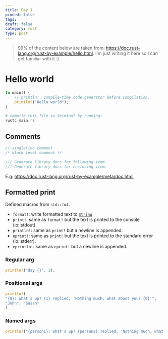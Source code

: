 ```yaml
---
title: Day 1
pinned: false
tags: 
draft: false
category: rust
type: post
---
```

> 99% of the content below are taken from: https://doc.rust-lang.org/rust-by-example/hello.html. I'm just writing it here so I can get familiar with it :).
# Hello world

```rust
fn main() {
	// println!, compile-time code generator before compilation.
	println!("Hello world");
}
```

```bash
# compile this file in terminal by running:
rustc main.rs
```

## Comments

```rust
// singleline comment
/* block level comment */

/// Generate library docs for following item.
//! Generate library docs for enclosing item.
```
E.g: https://doc.rust-lang.org/rust-by-example/meta/doc.html


## Formatted print

Defined macros from `std::fmt`.

- `format!`: write formatted text to [`String`](https://doc.rust-lang.org/rust-by-example/std/str.html)
- `print!`: same as `format!` but the text is printed to the console (io::stdout).
- `println!`: same as `print!` but a newline is appended.
- `eprint!`: same as `print!` but the text is printed to the standard error (io::stderr).
- `eprintln!`: same as `eprint!` but a newline is appended.

### Regular arg
```rust
println!("day {}", 1);
```

### Positional args
```rust
println!(
"{0}: what's up? {1} replied, 'Nothing much, what about you? {0}'", 
"John", "Susan"
)
```

### Named args
```rust
println!("{person1}: what's up? {person2} replied, 'Nothing much, what about you? {person1}'", person1="John", person2="Susan")
```










